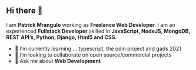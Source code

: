 ## Hi there 👋

I am **Patrick Mrangulo** working as **Freelance Web Developer**. I am an experienced **Fullstack Developer**
skilled in **JavaScript, NodeJS, MongoDB, REST API’s, Python, Django, Html5 and CSS.**

- 🌱 I’m currently learning ... typescript, the odin project and gads 2021
- 👯 I’m looking to collaborate on open source/commercial projects
- 💬 Ask me about **Web Development**

<!--
**Mrangulo-Ke/Mrangulo-Ke** is a ✨ _special_ ✨ repository because its `README.md` (this file) appears on your GitHub profile.

Here are some ideas to get you started:


-->

